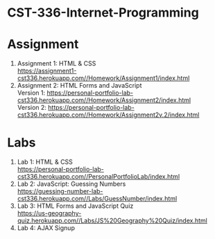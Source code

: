 # CST-336-Internet-Programming

# Assignment
1. Assignment 1: HTML & CSS     
https://assignment1-cst336.herokuapp.com//Homework/Assignment1/index.html
2. Assignment 2: HTML Forms and JavaScript    
Version 1: https://personal-portfolio-lab-cst336.herokuapp.com//Homework/Assignment2/index.html    
Version 2: https://personal-portfolio-lab-cst336.herokuapp.com//Homework/Assignment2v.2/index.html    



# Labs 
1. Lab 1: HTML & CSS    
https://personal-portfolio-lab-cst336.herokuapp.com//PersonalPortfolioLab/index.html
2. Lab 2: JavaScript: Guessing Numbers   
https://guessing-number-lab-cst336.herokuapp.com//Labs/GuessNumber/index.html
3. Lab 3: HTML Forms and JavaScript Quiz    
https://us-geography-quiz.herokuapp.com//Labs/JS%20Geography%20Quiz/index.html
4. Lab 4: AJAX Signup
